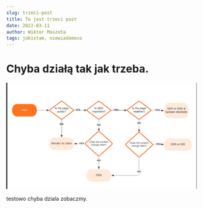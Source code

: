 ```yaml
---
slug: trzeci-post
title: To jest trzeci post
date: 2022-03-11
author: Wiktor Maszota
tags: jakistam, niewiadomoco
---
```

# Chyba działą tak jak trzeba.

![](img/next-ssr-or-ssg.png "obrazek")

testowo chyba dziala zobaczmy.